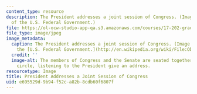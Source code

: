 ```yaml
---
content_type: resource
description: The President addresses a joint session of Congress. (Image courtesy
  of the U.S. Federal Government.)
file: https://ol-ocw-studio-app-qa.s3.amazonaws.com/courses/17-202-graduate-seminar-in-american-politics-ii-spring-2010/e695529d9b94f52ca82b8cdb60f6807f_17-202s10.jpg
file_type: image/jpeg
image_metadata:
  caption: The President addresses a joint session of Congress. (Image courtesy of
    the [U.S. Federal Government.](http://en.wikipedia.org/wiki/File:Obama_Health_Care_Speech_to_Joint_Session_of_Congress.jpg))
  credit: ''
  image-alt: The members of Congress and the Senate are seated together in a half
    circle, listening to the President give an address.
resourcetype: Image
title: President Addresses a Joint Session of Congress
uid: e695529d-9b94-f52c-a82b-8cdb60f6807f
---
```

